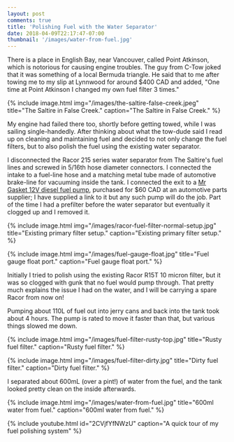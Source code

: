 ```yaml
---
layout: post
comments: true
title: 'Polishing Fuel with the Water Separator'
date: 2018-04-09T22:17:47-07:00
thumbnail: '/images/water-from-fuel.jpg'
---
```


There is a place in English Bay, near Vancouver, called Point Atkinson, which is notorious for causing engine troubles. The guy from C-Tow joked that it was something of a local Bermuda triangle. He said that to me after towing me to my slip at Lynnwood for around $400 CAD and added, "One time at Point Atkinson I changed my own fuel filter 3 times."

{% include image.html
    img="/images/the-saltire-false-creek.jpeg"
    title="The Saltire in False Creek."
    caption="The Saltire in False Creek."
    %}

My engine had failed there too, shortly before getting towed, while I was sailing single-handedly. After thinking about what the tow-dude said I read up on cleaning and maintaining fuel and decided to not only change the fuel filters, but to also polish the fuel using the existing water separator.

I disconnected the Racor 215 series water separator from The Saltire's fuel lines and screwed in 5/16th hose diameter connectors. I connected the intake to a fuel-line hose and a matching metal tube made of automotive brake-line for vacuuming inside the tank. I connected the exit to a [Mr Gasket 12V diesel fuel pump](https://www.amazon.ca/Mr-Gasket-12D-Electric-Diesel/dp/B001QVTI5U), purchased for $60 CAD at an automotive parts supplier; I have supplied a link to it but any such pump will do the job. Part of the time I had a prefilter before the water separator but eventually it clogged up and I removed it.

{% include image.html
    img="/images/racor-fuel-filter-normal-setup.jpg"
    title="Existing primary filter setup."
    caption="Existing primary filter setup."
    %}

{% include image.html
    img="/images/fuel-gauge-float.jpg"
    title="Fuel gauge float port."
    caption="Fuel gauge float port."
    %}


Initially I tried to polish using the existing Racor R15T 10 micron filter, but it was so clogged with gunk that no fuel would pump through. That pretty much explains the issue I had on the water, and I will be carrying a spare Racor from now on!

Pumping about 110L of fuel out into jerry cans and back into the tank took about 4 hours. The pump is rated to move it faster than that, but various things slowed me down. 

{% include image.html
    img="/images/fuel-filter-rusty-top.jpg"
    title="Rusty fuel filter."
    caption="Rusty fuel filter."
    %}

{% include image.html
    img="/images/fuel-filter-dirty.jpg"
    title="Dirty fuel filter."
    caption="Dirty fuel filter."
    %}


I separated about 600mL (over a pint!) of water from the fuel, and the tank looked pretty clean on the inside afterwards.

{% include image.html
    img="/images/water-from-fuel.jpg"
    title="600ml water from fuel."
    caption="600ml water from fuel."
    %}


{% include youtube.html id="2CVjfYfNWzU" caption="A quick tour of my fuel polishing system" %}
